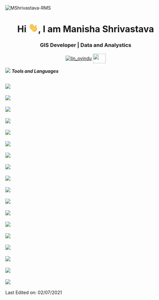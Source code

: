 
<p align="left"> <img src="https://komarev.com/ghpvc/?username=ManishaShrivastavaRMS&label=Profile%20views&color=0e75b6&style=flat" alt="MShrivastava-RMS" /> </p>

<h1 align="center">Hi <img src="https://raw.githubusercontent.com/ABSphreak/ABSphreak/master/gifs/Hi.gif" width="30px">, I am Manisha Shrivastava </h1>
<h3 align="center">GIS Developer | Data and Analystics </h3>
<p align="center">
<a href="https://www.linkedin.com/in/manisha-shrivastava" target="blank"><img align="center" src="https://image.flaticon.com/icons/png/128/174/174857.png" alt="lin_ovindu" height="30" width="40" /></a>  
<a href = "mailto: manishahrivastava99@gmail.com"><img align="center" src="https://seeklogo.com/images/G/gmail-new-2020-logo-32DBE11BB4-seeklogo.com.png" height="30" width="40" /></a>
</p>
</p>

<img src="https://media.giphy.com/media/l46CBW3gBjDxj2Skg/giphy.gif" width="30px">&nbsp;***Tools and Languages***
<p align="left">
  
  <code> <img height="50" src="https://www.vectorlogo.zone/logos/python/python-icon.svg"> </code>
  <code> <img height="50" src="https://www.vectorlogo.zone/logos/djangoproject/djangoproject-ar21.svg"> </code>
  <code> <img height="50" src="https://www.vectorlogo.zone/logos/visualstudio_code/visualstudio_code-icon.svg"> </code>
  <code> <img height="50" src="https://www.vectorlogo.zone/logos/qgis/qgis-icon.svg"> </code>
  <code> <img height="50" src="https://www.vectorlogo.zone/logos/nodejs/nodejs-horizontal.svg"> </code>
  <code> <img height="50" src="https://www.vectorlogo.zone/logos/getbootstrap/getbootstrap-icon.svg"> </code>
  <code> <img height="50" src="https://www.vectorlogo.zone/logos/d3js/d3js-icon.svg"> </code>
  <code> <img height="50" src="https://www.vectorlogo.zone/logos/angular/angular-icon.svg"> </code>
  <code> <img height="50" src="https://www.vectorlogo.zone/logos/r-project/r-project-icon.svg"> </code>
  <code> <img height="50" src="https://upload.wikimedia.org/wikipedia/commons/7/7e/Spyder_logo.svg"> </code>
  <code> <img height="50" src="https://www.vectorlogo.zone/logos/jupyter/jupyter-ar21.svg"> </code>
  <code> <img height="50" src="https://www.vectorlogo.zone/logos/w3_html5/w3_html5-ar21.svg"> </code>
  <code> <img height="50" src="https://www.vectorlogo.zone/logos/mysql/mysql-ar21.svg"> </code>
  <code> <img height="50" src="https://www.vectorlogo.zone/logos/sqlite/sqlite-ar21.svg"> </code>
  <code> <img height="50" src="https://www.vectorlogo.zone/logos/reactjs/reactjs-ar21.svg"> </code>
  <code> <img height="50" src="https://www.vectorlogo.zone/logos/javascript/javascript-ar21.svg"> </code>
  <code> <img height="50" src="https://www.vectorlogo.zone/logos/microsoft_powerbi/microsoft_powerbi-ar21.svg"> </code>
  <code> <img height="50" src="https://www.vectorlogo.zone/logos/getpostman/getpostman-icon.svg"> </code>
  
  

Last Edited on: 02/07/2021




